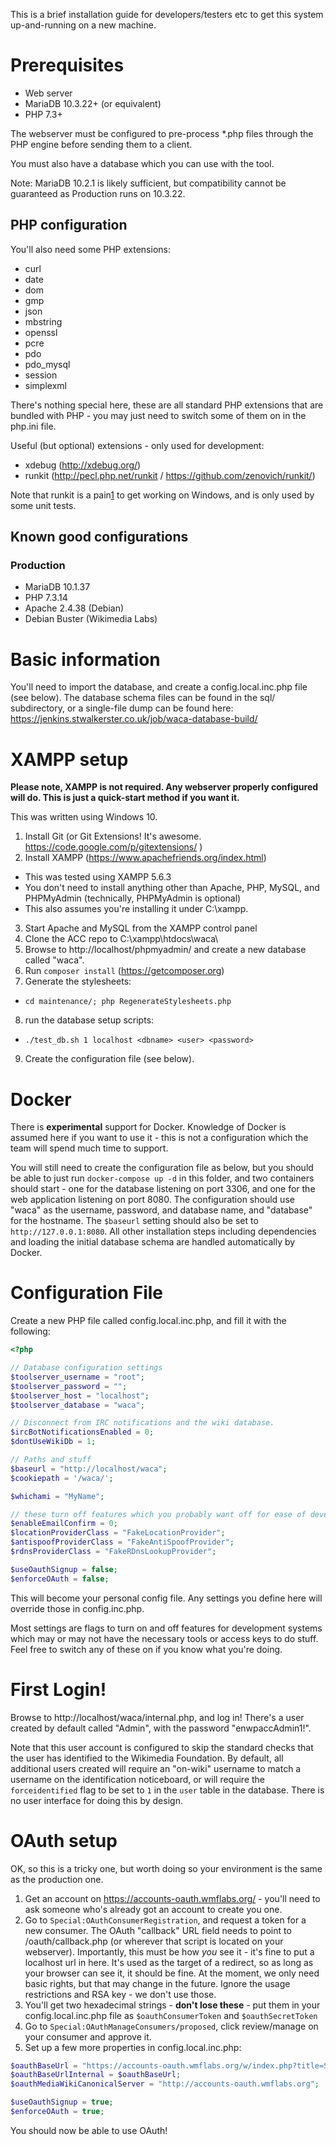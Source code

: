 This is a brief installation guide for developers/testers etc to get this system up-and-running on a new machine.

# Prerequisites

* Web server
* MariaDB 10.3.22+ (or equivalent)
* PHP 7.3+

The webserver must be configured to pre-process *.php files through the PHP engine before sending them to a client.

You must also have a database which you can use with the tool.

Note: MariaDB 10.2.1 is likely sufficient, but compatibility cannot be guaranteed as Production runs on 10.3.22.

## PHP configuration
You'll also need some PHP extensions:

* curl
* date
* dom
* gmp
* json
* mbstring
* openssl
* pcre
* pdo
* pdo_mysql
* session
* simplexml

There's nothing special here, these are all standard PHP extensions that are bundled with PHP - you may
just need to switch some of them on in the php.ini file.

Useful (but optional) extensions - only used for development:
* xdebug (http://xdebug.org/)
* runkit (http://pecl.php.net/runkit / https://github.com/zenovich/runkit/)

Note that runkit is a pain[1] to get working on Windows, and is only used by some unit tests.

## Known good configurations

### Production

* MariaDB 10.1.37
* PHP 7.3.14
* Apache 2.4.38 (Debian)
* Debian Buster (Wikimedia Labs)

# Basic information

You'll need to import the database, and create a config.local.inc.php file (see below). The database schema files can be found in the sql/ subdirectory, or a single-file dump can be found here: https://jenkins.stwalkerster.co.uk/job/waca-database-build/

# XAMPP setup

**Please note, XAMPP is not required. Any webserver properly configured will do. This is just a quick-start method if you want it.**

This was written using Windows 10.

1. Install Git (or Git Extensions! It's awesome. https://code.google.com/p/gitextensions/ )
2. Install XAMPP (https://www.apachefriends.org/index.html)
  * This was tested using XAMPP 5.6.3
  * You don't need to install anything other than Apache, PHP, MySQL, and PHPMyAdmin (technically, PHPMyAdmin is optional)
  * This also assumes you're installing it under C:\xampp\.
3. Start Apache and MySQL from the XAMPP control panel
4. Clone the ACC repo to C:\xampp\htdocs\waca\
5. Browse to http://localhost/phpmyadmin/ and create a new database called "waca".
6. Run `composer install` (https://getcomposer.org)
8. Generate the stylesheets:
  * `cd maintenance/; php RegenerateStylesheets.php`
8. run the database setup scripts:
  * `./test_db.sh 1 localhost <dbname> <user> <password>`
9. Create the configuration file (see below).

# Docker
There is **experimental** support for Docker. Knowledge of Docker is assumed here if you want to use it - this is not
a configuration which the team will spend much time to support.

You will still need to create the configuration file as below, but you should be able to just run `docker-compose up -d`
in this folder, and two containers should start - one for the database listening on port 3306, and one for the web
application listening on port 8080. The configuration should use "waca" as the username, password, and database name,
and "database" for the hostname. The `$baseurl` setting should also be set to `http://127.0.0.1:8080`. All other 
installation steps including dependencies and loading the initial database schema are handled automatically by Docker.

# Configuration File
Create a new PHP file called config.local.inc.php, and fill it with the following:
```php
<?php

// Database configuration settings
$toolserver_username = "root";
$toolserver_password = "";
$toolserver_host = "localhost";
$toolserver_database = "waca";

// Disconnect from IRC notifications and the wiki database.
$ircBotNotificationsEnabled = 0;
$dontUseWikiDb = 1;

// Paths and stuff
$baseurl = "http://localhost/waca";
$cookiepath = '/waca/';

$whichami = "MyName";

// these turn off features which you probably want off for ease of development.
$enableEmailConfirm = 0;
$locationProviderClass = "FakeLocationProvider";
$antispoofProviderClass = "FakeAntiSpoofProvider";
$rdnsProviderClass = "FakeRDnsLookupProvider";

$useOauthSignup = false;
$enforceOAuth = false;

```

This will become your personal config file. Any settings you define here will override those in config.inc.php.

Most settings are flags to turn on and off features for development systems which may or may not have the necessary tools or access keys to do stuff. Feel free to switch any of these on if you know what you're doing.

# First Login!

Browse to http://localhost/waca/internal.php, and log in! There's a user created by default called "Admin", with the password "enwpaccAdmin1!".

Note that this user account is configured to skip the standard checks that the user has identified to the Wikimedia Foundation. By default, all additional users created will require an "on-wiki" username to match a username on the identification noticeboard, or will require the `forceidentified` flag to be set to `1` in the `user` table in the database. There is no user interface for doing this by design. 

# OAuth setup

OK, so this is a tricky one, but worth doing so your environment is the same as the production one.

1. Get an account on https://accounts-oauth.wmflabs.org/ - you'll need to ask someone who's already got an account to create you one.
2. Go to `Special:OAuthConsumerRegistration`, and request a token for a new consumer. The OAuth "callback" URL field needs to point to /oauth/callback.php (or wherever that script is located on your webserver). Importantly, this must be how *you* see it - it's fine to put a localhost url in here. It's used as the target of a redirect, so as long as your browser can see it, it should be fine. At the moment, we only need basic rights, but that may change in the future. Ignore the usage restrictions and RSA key - we don't use those.
3. You'll get two hexadecimal strings - **don't lose these** - put them in your config.local.inc.php file as `$oauthConsumerToken` and `$oauthSecretToken`
4. Go to `Special:OAuthManageConsumers/proposed`, click review/manage on your consumer and approve it.
5. Set up a few more properties in config.local.inc.php:

```php
$oauthBaseUrl = "https://accounts-oauth.wmflabs.org/w/index.php?title=Special:OAuth";
$oauthBaseUrlInternal = $oauthBaseUrl;
$oauthMediaWikiCanonicalServer = "http://accounts-oauth.wmflabs.org";

$useOauthSignup = true;
$enforceOAuth = true;
```

You should now be able to use OAuth!

[1]: https://github.com/zenovich/runkit/issues/22
